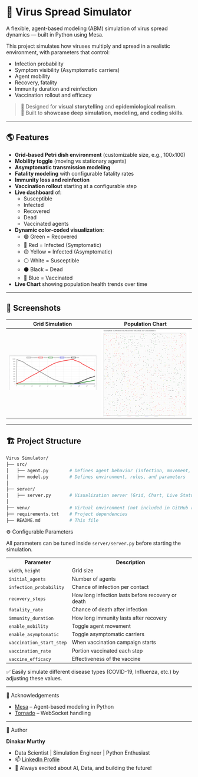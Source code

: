 # 🧬 Virus Spread Simulator

A flexible, agent-based modeling (ABM) simulation of virus spread dynamics — built in Python using Mesa.

This project simulates how viruses multiply and spread in a realistic environment, with parameters that control:
- Infection probability
- Symptom visibility (Asymptomatic carriers)
- Agent mobility
- Recovery, fatality
- Immunity duration and reinfection
- Vaccination rollout and efficacy

> 🎯 Designed for **visual storytelling** and **epidemiological realism**.  
> 🚀 Built to **showcase deep simulation, modeling, and coding skills**.

---

## 🌎 Features

- **Grid-based Petri dish environment** (customizable size, e.g., 100x100)
- **Mobility toggle** (moving vs stationary agents)
- **Asymptomatic transmission modeling**
- **Fatality modeling** with configurable fatality rates
- **Immunity loss and reinfection**
- **Vaccination rollout** starting at a configurable step
- **Live dashboard** of:
  - Susceptible
  - Infected
  - Recovered
  - Dead
  - Vaccinated agents
- **Dynamic color-coded visualization**:
  - 🟢 Green = Recovered
  - 🔴 Red = Infected (Symptomatic)
  - 🟡 Yellow = Infected (Asymptomatic)
  - ⚪ White = Susceptible
  - ⚫ Black = Dead
  - 🔵 Blue = Vaccinated
- **Live Chart** showing population health trends over time

---

## 📸 Screenshots

| Grid Simulation | Population Chart |
|:---------------:|:----------------:|
| ![Grid Example](https://github.com/DSM2499/Virus_Simulator/blob/main/Graph.png) | ![Chart Example](https://github.com/DSM2499/Virus_Simulator/blob/main/Grid.png) |



---

## 🏗️ Project Structure

```bash
Virus Simulator/
├── src/
│   ├── agent.py        # Defines agent behavior (infection, movement, recovery, death)
│   ├── model.py        # Defines environment, rules, and parameters
│
├── server/
│   ├── server.py       # Visualization server (Grid, Chart, Live Status Dashboard)
│
├── venv/               # Virtual environment (not included in GitHub repo)
├── requirements.txt    # Project dependencies
├── README.md           # This file
```
<heading>⚙️ Configurable Parameters</heading>
  <p>All parameters can be tuned inside <code>server/server.py</code> before starting the simulation.</p>
  <table>
    <tr><th>Parameter</th><th>Description</th></tr>
    <tr><td><code>width</code>, <code>height</code></td><td>Grid size</td></tr>
    <tr><td><code>initial_agents</code></td><td>Number of agents</td></tr>
    <tr><td><code>infection_probability</code></td><td>Chance of infection per contact</td></tr>
    <tr><td><code>recovery_steps</code></td><td>How long infection lasts before recovery or death</td></tr>
    <tr><td><code>fatality_rate</code></td><td>Chance of death after infection</td></tr>
    <tr><td><code>immunity_duration</code></td><td>How long immunity lasts after recovery</td></tr>
    <tr><td><code>enable_mobility</code></td><td>Toggle agent movement</td></tr>
    <tr><td><code>enable_asymptomatic</code></td><td>Toggle asymptomatic carriers</td></tr>
    <tr><td><code>vaccination_start_step</code></td><td>When vaccination campaign starts</td></tr>
    <tr><td><code>vaccination_rate</code></td><td>Portion vaccinated each step</td></tr>
    <tr><td><code>vaccine_efficacy</code></td><td>Effectiveness of the vaccine</td></tr>
  </table>
  <p>✅ Easily simulate different disease types (COVID-19, Influenza, etc.) by adjusting these values.</p>
</section>

<hr/>

<section>
  <heading>🙌 Acknowledgements</heading>
  <ul>
    <li><a href="https://github.com/projectmesa/mesa">Mesa</a> – Agent-based modeling in Python</li>
    <li><a href="https://www.tornadoweb.org/">Tornado</a> – WebSocket handling</li>
  </ul>
</section>

<hr/>

<section>
  <heading>📢 Author</heading>
  <p><strong>Dinakar Murthy</strong></p>
  <ul>
    <li>Data Scientist | Simulation Engineer | Python Enthusiast</li>
    <li>📫 <a href="https://www.linkedin.com/in/dinakar-murthy/">LinkedIn Profile</a></li>
    <li>🌟 Always excited about AI, Data, and building the future!</li>
  </ul>
</section>
